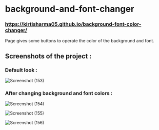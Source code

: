 # background-and-font-changer

### https://kirtisharma05.github.io/background-font-color-changer/

Page gives some buttons to operate the color of the background and font.

## Screenshots of the project :

  ### Default look : 


![Screenshot (153)](https://user-images.githubusercontent.com/61161878/85844953-22e18e80-b7c1-11ea-8027-da8a00bbcf37.png)


  ### After changing background and font colors : 


![Screenshot (154)](https://user-images.githubusercontent.com/61161878/85844978-2bd26000-b7c1-11ea-80f6-d28bad875377.png)


![Screenshot (155)](https://user-images.githubusercontent.com/61161878/85844991-2ecd5080-b7c1-11ea-963c-8ca646264596.png)


![Screenshot (156)](https://user-images.githubusercontent.com/61161878/85845001-312faa80-b7c1-11ea-92b4-27ac55f5f454.png)
